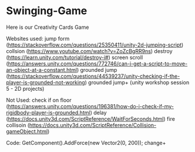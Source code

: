 # Swinging-Game
Here is our Creativity Cards Game

Websites used:
jump form (https://stackoverflow.com/questions/25350411/unity-2d-jumping-script)
collsion (https://www.youtube.com/watch?v=ZoZcBgRR9ns)
destroy (https://learn.unity.com/tutorial/destroy-i#)
screen scroll (https://answers.unity.com/questions/772746/can-i-get-a-script-to-move-an-object-at-a-constant.html)
grounded jump (https://stackoverflow.com/questions/44539237/unity-checking-if-the-player-is-grounded-not-working)
grounded jump+ (unity workshop session 5 - 2D projects)

Not Used:
check if on floor (https://answers.unity.com/questions/196381/how-do-i-check-if-my-rigidbody-player-is-grounded.html)
delay (https://docs.unity3d.com/ScriptReference/WaitForSeconds.html)
fire collisoin (https://docs.unity3d.com/ScriptReference/Collision-gameObject.html)

Code:
GetComponent<Rigidbody2D>().AddForce(new Vector2(0, 200));
change+
